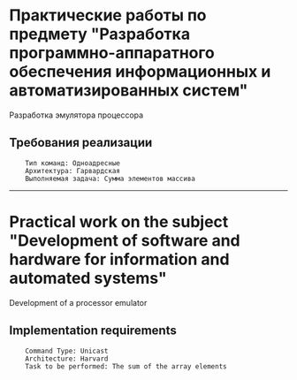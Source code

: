 # Практические работы по  предмету "Разработка программно-аппаратного обеспечения информационных и автоматизированных систем"
Разработка эмулятора процессора
## Требования реализации
        Тип команд: Одноадресные
        Архитектура: Гарвардская
        Выполняемая задача: Сумма элементов массива
---
# Practical work on the subject "Development of software and hardware for information and automated systems"
Development of a processor emulator
## Implementation requirements
        Command Type: Unicast
        Architecture: Harvard
        Task to be performed: The sum of the array elements
